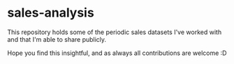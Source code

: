 # sales-analysis
This repository holds some of the periodic sales datasets I've worked with and that I'm able to share publicly.

Hope you find this insightful, and as always all contributions are welcome :D
